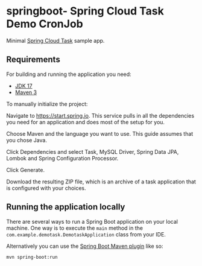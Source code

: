 # springboot- Spring Cloud Task Demo CronJob

Minimal [Spring Cloud Task](https://docs.spring.io/spring-cloud-task/docs/current/reference/html/#getting-started) sample app.

## Requirements

For building and running the application you need:

- [JDK 17](https://www.oracle.com/java/technologies/downloads/#java17)
- [Maven 3](https://maven.apache.org)

To manually initialize the project:

Navigate to https://start.spring.io. This service pulls in all the dependencies you need for an application and does most of the setup for you.

Choose Maven and the language you want to use. This guide assumes that you chose Java.

Click Dependencies and select Task, MySQL Driver, Spring Data JPA, Lombok and Spring Configuration Processor.

Click Generate.

Download the resulting ZIP file, which is an archive of a task application that is configured with your choices.


## Running the application locally

There are several ways to run a Spring Boot application on your local machine. One way is to execute the `main` method in the `com.example.demotask.DemotaskApplication` class from your IDE.

Alternatively you can use the [Spring Boot Maven plugin](https://docs.spring.io/spring-boot/docs/current/reference/html/build-tool-plugins-maven-plugin.html) like so:

```shell
mvn spring-boot:run
```

